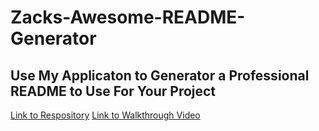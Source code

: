 # Zacks-Awesome-README-Generator

## Use My Applicaton to Generator a Professional README to Use For Your Project

[Link to Respository](https://github.com/yks2728/Zacks-Awesome-README-Generator)
[Link to Walkthrough Video](https://watch.screencastify.com/v/z5yj2nAYDKjGYLYGb615)